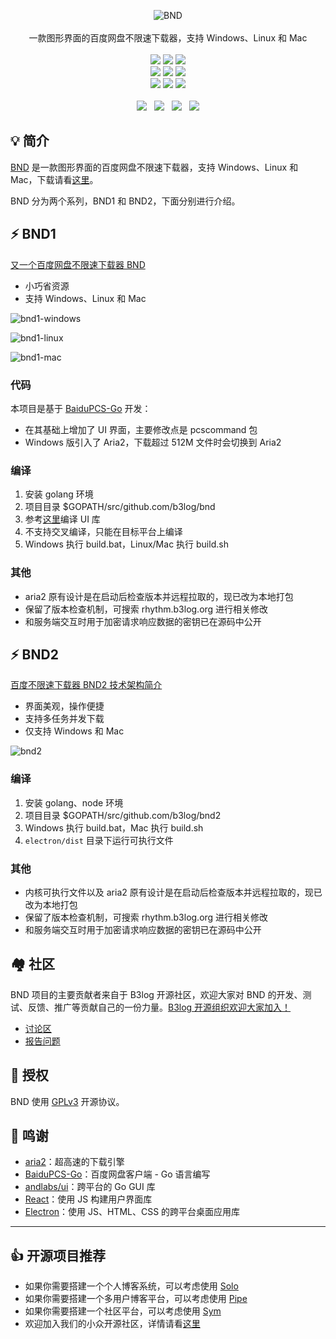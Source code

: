 <p align = "center">
<img alt="BND" src="https://user-images.githubusercontent.com/873584/61258852-25162d00-a7aa-11e9-94eb-00c14707b49a.png">
<br><br>
一款图形界面的百度网盘不限速下载器，支持 Windows、Linux 和 Mac
<br><br>
<a title="Hits" target="_blank" href="https://github.com/b3log/hits"><img src="https://hits.b3log.org/b3log/baidu-netdisk-downloaderx.svg"></a>
<a title="Code Size" target="_blank" href="https://github.com/b3log/baidu-netdisk-downloaderx"><img src="https://img.shields.io/github/languages/code-size/b3log/baidu-netdisk-downloaderx.svg?style=flat-square&color=6699FF"></a>
<a title="GPLv3" target="_blank" href="https://github.com/b3log/baidu-netdisk-downloaderx/blob/master/LICENSE"><img src="https://img.shields.io/badge/license-GPLv3-orange.svg?style=flat-square"></a>
<br>
<a title="GitHub Commits" target="_blank" href="https://github.com/b3log/baidu-netdisk-downloaderx/commits/master"><img src="https://img.shields.io/github/commit-activity/m/b3log/baidu-netdisk-downloaderx.svg?style=flat-square"></a>
<a title="Last Commit" target="_blank" href="https://github.com/b3log/baidu-netdisk-downloaderx/commits/master"><img src="https://img.shields.io/github/last-commit/b3log/baidu-netdisk-downloaderx.svg?style=flat-square&color=FF9900"></a>
<a title="GitHub Pull Requests" target="_blank" href="https://github.com/b3log/baidu-netdisk-downloaderx/pulls"><img src="https://img.shields.io/github/issues-pr-closed/b3log/baidu-netdisk-downloaderx.svg?style=flat-square&color=FF9966"></a>
<br>
<a title="Releases" target="_blank" href="https://github.com/b3log/baidu-netdisk-downloaderx/releases"><img src="https://img.shields.io/github/release/b3log/baidu-netdisk-downloaderx.svg?style=flat-square&color=CC6666"></a>
<a title="Release Date" target="_blank" href="https://github.com/b3log/baidu-netdisk-downloaderx/releases"><img src="https://img.shields.io/github/release-date/b3log/baidu-netdisk-downloaderx.svg?style=flat-square&color=99CCFF"></a>
<a title="Downloads" target="_blank" href="https://github.com/b3log/baidu-netdisk-downloaderx/releases"><img src="https://img.shields.io/github/downloads/b3log/baidu-netdisk-downloaderx/total.svg?style=flat-square&color=99CC99"></a>
<br><br>
<a title="GitHub Watchers" target="_blank" href="https://github.com/b3log/baidu-netdisk-downloaderx/watchers"><img src="https://img.shields.io/github/watchers/b3log/baidu-netdisk-downloaderx.svg?label=Watchers&style=social"></a>&nbsp;&nbsp;
<a title="GitHub Stars" target="_blank" href="https://github.com/b3log/baidu-netdisk-downloaderx/stargazers"><img src="https://img.shields.io/github/stars/b3log/baidu-netdisk-downloaderx.svg?label=Stars&style=social"></a>&nbsp;&nbsp;
<a title="GitHub Forks" target="_blank" href="https://github.com/b3log/baidu-netdisk-downloaderx/network/members"><img src="https://img.shields.io/github/forks/b3log/baidu-netdisk-downloaderx.svg?label=Forks&style=social"></a>&nbsp;&nbsp;
<a title="Author GitHub Followers" target="_blank" href="https://github.com/88250"><img src="https://img.shields.io/github/followers/88250.svg?label=Followers&style=social"></a>

## 💡 简介

[BND](https://github.com/b3log/baidu-netdisk-downloaderx) 是一款图形界面的百度网盘不限速下载器，支持 Windows、Linux 和 Mac，下载请看[这里](https://hacpai.com/article/1563154719934)。

BND 分为两个系列，BND1 和 BND2，下面分别进行介绍。

## ⚡ BND1

[又一个百度网盘不限速下载器 BND](https://hacpai.com/article/1524460877352)

* 小巧省资源
* 支持 Windows、Linux 和 Mac

![bnd1-windows](https://user-images.githubusercontent.com/970828/61263783-cad29780-a7bc-11e9-8920-329035fa8de0.png)

![bnd1-linux](https://user-images.githubusercontent.com/970828/61263781-ca3a0100-a7bc-11e9-8dd5-0a7fa6fe36da.png)

![bnd1-mac](https://user-images.githubusercontent.com/970828/61263782-cad29780-a7bc-11e9-880a-b05dbeb423bf.png)

### 代码

本项目是基于 [BaiduPCS-Go](https://github.com/iikira/BaiduPCS-Go) 开发：

* 在其基础上增加了 UI 界面，主要修改点是 pcscommand 包
* Windows 版引入了 Aria2，下载超过 512M 文件时会切换到 Aria2

### 编译

1. 安装 golang 环境
2. 项目目录 $GOPATH/src/github.com/b3log/bnd
3. 参考[这里](https://github.com/andlabs/libui)编译 UI 库
4. 不支持交叉编译，只能在目标平台上编译
5. Windows 执行 build.bat，Linux/Mac 执行 build.sh

### 其他

* aria2 原有设计是在启动后检查版本并远程拉取的，现已改为本地打包
* 保留了版本检查机制，可搜索 rhythm.b3log.org 进行相关修改
* 和服务端交互时用于加密请求响应数据的密钥已在源码中公开

## ⚡ BND2

[百度不限速下载器 BND2 技术架构简介](https://hacpai.com/article/1535277215816)

* 界面美观，操作便捷
* 支持多任务并发下载
* 仅支持 Windows 和 Mac

![bnd2](https://user-images.githubusercontent.com/970828/61263780-ca3a0100-a7bc-11e9-9ef5-8742f20e94c5.png)

### 编译

1. 安装 golang、node 环境
2. 项目目录 $GOPATH/src/github.com/b3log/bnd2
3. Windows 执行 build.bat，Mac 执行 build.sh
4. `electron/dist` 目录下运行可执行文件

### 其他

* 内核可执行文件以及 aria2 原有设计是在启动后检查版本并远程拉取的，现已改为本地打包
* 保留了版本检查机制，可搜索 rhythm.b3log.org 进行相关修改
* 和服务端交互时用于加密请求响应数据的密钥已在源码中公开

## 🏘️ 社区

BND 项目的主要贡献者来自于 B3log 开源社区，欢迎大家对 BND 的开发、测试、反馈、推广等贡献自己的一份力量。[B3log 开源组织欢迎大家加入！](https://hacpai.com/article/1463025124998)

* [讨论区](https://hacpai.com/tag/bnd)
* [报告问题](https://github.com/b3log/baidu-netdisk-downloaderx/issues/new/choose)

## 📄 授权

BND 使用 [GPLv3](https://www.gnu.org/licenses/gpl-3.0.txt) 开源协议。

## 🙏 鸣谢

* [aria2](https://github.com/aria2/aria2)：超高速的下载引擎
* [BaiduPCS-Go](https://github.com/iikira/BaiduPCS-Go)：百度网盘客户端 - Go 语言编写
* [andlabs/ui](https://github.com/andlabs/ui)：跨平台的 Go GUI 库
* [React](https://github.com/facebook/react)：使用 JS 构建用户界面库
* [Electron](https://github.com/electron/electron)：使用 JS、HTML、CSS 的跨平台桌面应用库

---

## 👍 开源项目推荐

* 如果你需要搭建一个个人博客系统，可以考虑使用 [Solo](https://github.com/b3log/solo)
* 如果你需要搭建一个多用户博客平台，可以考虑使用 [Pipe](https://github.com/b3log/pipe)
* 如果你需要搭建一个社区平台，可以考虑使用 [Sym](https://github.com/b3log/symphony)
* 欢迎加入我们的小众开源社区，详情请看[这里](https://hacpai.com/article/1463025124998)
